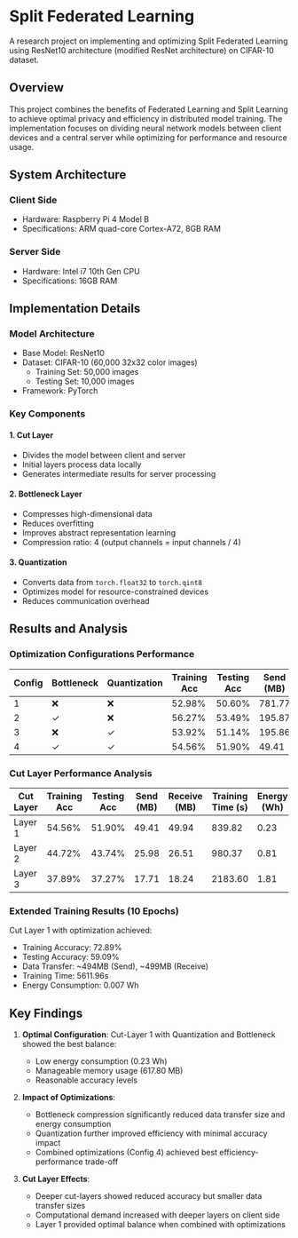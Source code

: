 # Split Federated Learning

A research project on implementing and optimizing Split Federated Learning using ResNet10 architecture (modified ResNet architecture) on CIFAR-10 dataset.

## Overview
This project combines the benefits of Federated Learning and Split Learning to achieve optimal privacy and efficiency in distributed model training. The implementation focuses on dividing neural network models between client devices and a central server while optimizing for performance and resource usage.

## System Architecture

### Client Side
- Hardware: Raspberry Pi 4 Model B
- Specifications: ARM quad-core Cortex-A72, 8GB RAM

### Server Side
- Hardware: Intel i7 10th Gen CPU
- Specifications: 16GB RAM

## Implementation Details

### Model Architecture
- Base Model: ResNet10
- Dataset: CIFAR-10 (60,000 32x32 color images)
  - Training Set: 50,000 images
  - Testing Set: 10,000 images
- Framework: PyTorch

### Key Components

#### 1. Cut Layer
- Divides the model between client and server
- Initial layers process data locally
- Generates intermediate results for server processing

#### 2. Bottleneck Layer
- Compresses high-dimensional data
- Reduces overfitting
- Improves abstract representation learning
- Compression ratio: 4 (output channels = input channels / 4)

#### 3. Quantization
- Converts data from `torch.float32` to `torch.qint8`
- Optimizes model for resource-constrained devices
- Reduces communication overhead

## Results and Analysis

### Optimization Configurations Performance

| Config | Bottleneck | Quantization | Training Acc | Testing Acc | Send (MB) | Receive (MB) | Training Time (s) | Energy (Wh) |
|--------|------------|--------------|--------------|-------------|-----------|--------------|------------------|-------------|
| 1 | ❌ | ❌ | 52.98% | 50.60% | 781.77 | 782.29 | 12444.01 | 10.35 |
| 2 | ✓ | ❌ | 56.27% | 53.49% | 195.87 | 196.39 | 1977.18 | 1.64 |
| 3 | ❌ | ✓ | 53.92% | 51.14% | 195.86 | 196.39 | 1958.82 | 1.63 |
| 4 | ✓ | ✓ | 54.56% | 51.90% | 49.41 | 49.94 | 839.82 | 0.23 |

### Cut Layer Performance Analysis

| Cut Layer | Training Acc | Testing Acc | Send (MB) | Receive (MB) | Training Time (s) | Energy (Wh) |
|-----------|--------------|-------------|-----------|--------------|------------------|-------------|
| Layer 1 | 54.56% | 51.90% | 49.41 | 49.94 | 839.82 | 0.23 |
| Layer 2 | 44.72% | 43.74% | 25.98 | 26.51 | 980.37 | 0.81 |
| Layer 3 | 37.89% | 37.27% | 17.71 | 18.24 | 2183.60 | 1.81 |

### Extended Training Results (10 Epochs)
Cut Layer 1 with optimization achieved:
- Training Accuracy: 72.89%
- Testing Accuracy: 59.09%
- Data Transfer: ~494MB (Send), ~499MB (Receive)
- Training Time: 5611.96s
- Energy Consumption: 0.007 Wh

## Key Findings

1. **Optimal Configuration**: Cut-Layer 1 with Quantization and Bottleneck showed the best balance:
   - Low energy consumption (0.23 Wh)
   - Manageable memory usage (617.80 MB)
   - Reasonable accuracy levels

2. **Impact of Optimizations**:
   - Bottleneck compression significantly reduced data transfer size and energy consumption
   - Quantization further improved efficiency with minimal accuracy impact
   - Combined optimizations (Config 4) achieved best efficiency-performance trade-off

3. **Cut Layer Effects**:
   - Deeper cut-layers showed reduced accuracy but smaller data transfer sizes
   - Computational demand increased with deeper layers on client side
   - Layer 1 provided optimal balance when combined with optimizations

